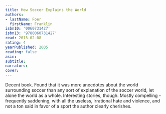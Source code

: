 ```yaml
---
title: How Soccer Explains the World
authors:
- lastName: Foer
  firstName: Franklin
isbn10: '0060731427'
isbn13: '9780060731427'
read: 2013-02-08
rating: 4
yearPublished: 2005
reading: false
asin:
subtitle:
narrators:
cover:
---
```

Decent book. Found that it was more anecdotes about the world surrounding soccer than any sort of explanation of the soccer world, let alone the world as a whole. Interesting stories, though. Mostly compelling - frequently saddening, with all the useless, irrational hate and violence, and not a ton said in favor of a sport the author clearly cherishes.